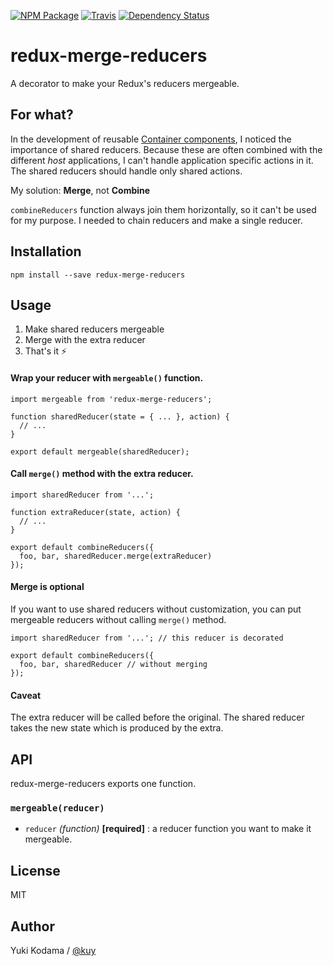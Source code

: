 [![NPM Package][npm_img]][npm_site]
[![Travis][ci_img]][ci_site]
[![Dependency Status][david_img]][david_site]

# redux-merge-reducers

A decorator to make your Redux's reducers mergeable.

## For what?

In the development of reusable [Container components](https://medium.com/@dan_abramov/smart-and-dumb-components-7ca2f9a7c7d0),
I noticed the importance of shared reducers. Because these are often combined with the different *host* applications,
I can't handle application specific actions in it. The shared reducers should handle only shared actions.

My solution: **Merge**, not **Combine**

`combineReducers` function always join them horizontally, so it can't be used for my purpose.
I needed to chain reducers and make a single reducer.

## Installation

```
npm install --save redux-merge-reducers
```

## Usage

1. Make shared reducers mergeable
2. Merge with the extra reducer
3. That's it :zap:

#### Wrap your reducer with `mergeable()` function.

```es6
import mergeable from 'redux-merge-reducers';

function sharedReducer(state = { ... }, action) {
  // ...
}

export default mergeable(sharedReducer);
```

#### Call `merge()` method with the extra reducer.

```es6
import sharedReducer from '...';

function extraReducer(state, action) {
  // ...
}

export default combineReducers({
  foo, bar, sharedReducer.merge(extraReducer)
});
```

#### Merge is optional

If you want to use shared reducers without customization, you can put mergeable reducers without calling `merge()` method.

```es6
import sharedReducer from '...'; // this reducer is decorated

export default combineReducers({
  foo, bar, sharedReducer // without merging
});
```

#### Caveat

The extra reducer will be called before the original.
The shared reducer takes the new state which is produced by the extra.

## API

redux-merge-reducers exports one function.

### `mergeable(reducer)`

+ `reducer` *(function)* **[required]** : a reducer function you want to make it mergeable.

## License

MIT

## Author

Yuki Kodama / [@kuy](https://twitter.com/kuy)

[npm_img]: https://img.shields.io/npm/v/redux-merge-reducers.svg
[npm_site]: https://www.npmjs.org/package/redux-merge-reducers
[ci_img]: https://img.shields.io/travis/kuy/redux-merge-reducers/master.svg?style=flat-square
[ci_site]: https://travis-ci.org/kuy/redux-merge-reducers
[david_img]: https://img.shields.io/david/kuy/redux-merge-reducers.svg
[david_site]: https://david-dm.org/kuy/redux-merge-reducers
